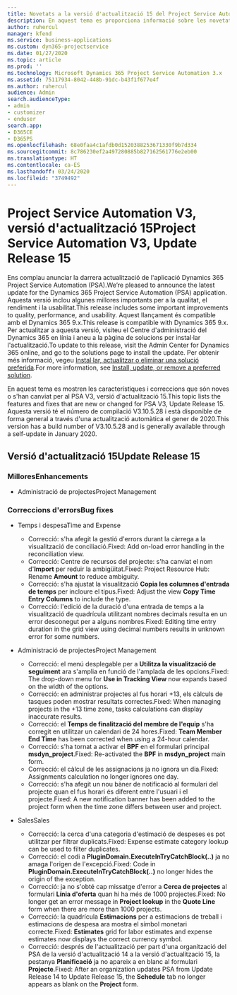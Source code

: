 ```yaml
---
title: Novetats a la versió d'actualització 15 del Project Service Automation, V3
description: En aquest tema es proporciona informació sobre les novetats a la versió d'actualització 15 del Project Service Automation, V3.
author: ruhercul
manager: kfend
ms.service: business-applications
ms.custom: dyn365-projectservice
ms.date: 01/27/2020
ms.topic: article
ms.prod: ''
ms.technology: Microsoft Dynamics 365 Project Service Automation 3.x
ms.assetid: 75117934-8042-448b-91dc-b43f1f677e4f
ms.author: ruhercul
audience: Admin
search.audienceType:
- admin
- customizer
- enduser
search.app:
- D365CE
- D365PS
ms.openlocfilehash: 68e0faa4c1afdb0d1520388253671330f9b7d334
ms.sourcegitcommit: 8c786230ef2a497280885b827162561776e2eb00
ms.translationtype: HT
ms.contentlocale: ca-ES
ms.lasthandoff: 03/24/2020
ms.locfileid: "3749492"
---
```

# <a name="project-service-automation-v3-update-release-15"></a><span data-ttu-id="8b189-103">Project Service Automation V3, versió d'actualització 15</span><span class="sxs-lookup"><span data-stu-id="8b189-103">Project Service Automation V3, Update Release 15</span></span>

<span data-ttu-id="8b189-104">Ens complau anunciar la darrera actualització de l'aplicació Dynamics 365 Project Service Automation (PSA).</span><span class="sxs-lookup"><span data-stu-id="8b189-104">We’re pleased to announce the latest update for the Dynamics 365 Project Service Automation (PSA) application.</span></span> <span data-ttu-id="8b189-105">Aquesta versió inclou algunes millores importants per a la qualitat, el rendiment i la usabilitat.</span><span class="sxs-lookup"><span data-stu-id="8b189-105">This release includes some important improvements to quality, performance, and usability.</span></span> <span data-ttu-id="8b189-106">Aquest llançament és compatible amb el Dynamics 365 9.x.</span><span class="sxs-lookup"><span data-stu-id="8b189-106">This release is compatible with Dynamics 365 9.x.</span></span> <span data-ttu-id="8b189-107">Per actualitzar a aquesta versió, visiteu el Centre d'administració del Dynamics 365 en línia i aneu a la pàgina de solucions per instal·lar l'actualització.</span><span class="sxs-lookup"><span data-stu-id="8b189-107">To update to this release, visit the Admin Center for Dynamics 365 online, and go to the solutions page to install the update.</span></span> <span data-ttu-id="8b189-108">Per obtenir més informació, vegeu [Instal·lar, actualitzar o eliminar una solució preferida](https://docs.microsoft.com/power-platform/admin/install-remove-preferred-solution).</span><span class="sxs-lookup"><span data-stu-id="8b189-108">For more information, see [Install, update, or remove a preferred solution](https://docs.microsoft.com/power-platform/admin/install-remove-preferred-solution).</span></span>

<span data-ttu-id="8b189-109">En aquest tema es mostren les característiques i correccions que són noves o s'han canviat per al PSA V3, versió d'actualització 15.</span><span class="sxs-lookup"><span data-stu-id="8b189-109">This topic lists the features and fixes that are new or changed for PSA V3, Update Release 15.</span></span> <span data-ttu-id="8b189-110">Aquesta versió té el número de compilació V3.10.5.28 i està disponible de forma general a través d'una actualització automàtica el gener de 2020.</span><span class="sxs-lookup"><span data-stu-id="8b189-110">This version has a build number of V3.10.5.28 and is generally available through a self-update in January 2020.</span></span>

## <a name="update-release-15"></a><span data-ttu-id="8b189-111">Versió d'actualització 15</span><span class="sxs-lookup"><span data-stu-id="8b189-111">Update Release 15</span></span> 

### <a name="enhancements"></a><span data-ttu-id="8b189-112">Millores</span><span class="sxs-lookup"><span data-stu-id="8b189-112">Enhancements</span></span>

- <span data-ttu-id="8b189-113">Administració de projectes</span><span class="sxs-lookup"><span data-stu-id="8b189-113">Project Management</span></span>

### <a name="bug-fixes"></a><span data-ttu-id="8b189-114">Correccions d'errors</span><span class="sxs-lookup"><span data-stu-id="8b189-114">Bug fixes</span></span>

- <span data-ttu-id="8b189-115">Temps i despesa</span><span class="sxs-lookup"><span data-stu-id="8b189-115">Time and Expense</span></span>

  - <span data-ttu-id="8b189-116">Correcció: s'ha afegit la gestió d'errors durant la càrrega a la visualització de conciliació.</span><span class="sxs-lookup"><span data-stu-id="8b189-116">Fixed: Add on-load error handling in the reconciliation view.</span></span>
  - <span data-ttu-id="8b189-117">Correcció: Centre de recursos del projecte: s'ha canviat el nom d'**Import** per reduir la ambigüitat.</span><span class="sxs-lookup"><span data-stu-id="8b189-117">Fixed: Project Resource Hub: Rename **Amount** to reduce ambiguity.</span></span>
  - <span data-ttu-id="8b189-118">Correcció: s'ha ajustat la visualització **Copia les columnes d'entrada de temps** per incloure el tipus.</span><span class="sxs-lookup"><span data-stu-id="8b189-118">Fixed: Adjust the view **Copy Time Entry Columns** to include the type.</span></span>
  - <span data-ttu-id="8b189-119">Correcció: l'edició de la duració d'una entrada de temps a la visualització de quadrícula utilitzant nombres decimals resulta en un error desconegut per a alguns nombres.</span><span class="sxs-lookup"><span data-stu-id="8b189-119">Fixed: Editing time entry duration in the grid view using decimal numbers results in unknown error for some numbers.</span></span>

- <span data-ttu-id="8b189-120">Administració de projectes</span><span class="sxs-lookup"><span data-stu-id="8b189-120">Project Management</span></span>

  - <span data-ttu-id="8b189-121">Correcció: el menú desplegable per a **Utilitza la visualització de seguiment** ara s'amplia en funció de l'amplada de les opcions.</span><span class="sxs-lookup"><span data-stu-id="8b189-121">Fixed: The drop-down menu for **Use in Tracking View** now expands based on the width of the options.</span></span>
  - <span data-ttu-id="8b189-122">Correcció: en administrar projectes al fus horari +13, els càlculs de tasques poden mostrar resultats correctes.</span><span class="sxs-lookup"><span data-stu-id="8b189-122">Fixed: When managing projects in the +13 time zone, tasks calculations can display inaccurate results.</span></span>
  - <span data-ttu-id="8b189-123">Correcció: el **Temps de finalització del membre de l'equip** s'ha corregit en utilitzar un calendari de 24 hores.</span><span class="sxs-lookup"><span data-stu-id="8b189-123">Fixed: **Team Member End Time** has been corrected when using a 24-hour calendar.</span></span>
  - <span data-ttu-id="8b189-124">Correcció: s'ha tornat a activar el **BPF** en el formulari principal **msdyn_project**.</span><span class="sxs-lookup"><span data-stu-id="8b189-124">Fixed: Re-activated the **BPF** in **msdyn_project** main form.</span></span>
  - <span data-ttu-id="8b189-125">Correcció: el càlcul de les assignacions ja no ignora un dia.</span><span class="sxs-lookup"><span data-stu-id="8b189-125">Fixed: Assignments calculation no longer ignores one day.</span></span>
  - <span data-ttu-id="8b189-126">Correcció: s'ha afegit un nou bàner de notificació al formulari del projecte quan el fus horari és diferent entre l'usuari i el projecte.</span><span class="sxs-lookup"><span data-stu-id="8b189-126">Fixed: A new notification banner has been added to the project form when the time zone differs between user and project.</span></span>

- <span data-ttu-id="8b189-127">Sales</span><span class="sxs-lookup"><span data-stu-id="8b189-127">Sales</span></span>

  - <span data-ttu-id="8b189-128">Correcció: la cerca d'una categoria d'estimació de despeses es pot utilitzar per filtrar duplicats.</span><span class="sxs-lookup"><span data-stu-id="8b189-128">Fixed: Expense estimate category lookup can be used to filter duplicates.</span></span>
  - <span data-ttu-id="8b189-129">Correcció: el codi a **PluginDomain.ExecuteInTryCatchBlock(..)** ja no amaga l'origen de l'excepció.</span><span class="sxs-lookup"><span data-stu-id="8b189-129">Fixed: Code in **PluginDomain.ExecuteInTryCatchBlock(..)** no longer hides the origin of the exception.</span></span>
  - <span data-ttu-id="8b189-130">Correcció: ja no s'obté cap missatge d'error a **Cerca de projectes** al formulari **Línia d'oferta** quan hi ha més de 1000 projectes.</span><span class="sxs-lookup"><span data-stu-id="8b189-130">Fixed: No longer get an error message in **Project lookup** in the **Quote Line** form when there are more than 1000 projects.</span></span>
  - <span data-ttu-id="8b189-131">Correcció: la quadrícula **Estimacions** per a estimacions de treball i estimacions de despesa ara mostra el símbol monetari correcte.</span><span class="sxs-lookup"><span data-stu-id="8b189-131">Fixed: **Estimates** grid for labor estimates and expense estimates now displays the correct currency symbol.</span></span>
  - <span data-ttu-id="8b189-132">Correcció: després de l'actualització per part d'una organització del PSA de la versió d'actualització 14 a la versió d'actualització 15, la pestanya **Planificació** ja no apareix a en blanc al formulari **Projecte**.</span><span class="sxs-lookup"><span data-stu-id="8b189-132">Fixed: After an organization updates PSA from Update Release 14 to Update Release 15, the **Schedule** tab no longer appears as blank on the **Project** form.</span></span>
